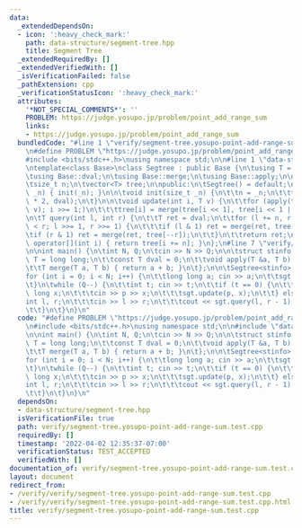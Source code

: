 ```yaml
---
data:
  _extendedDependsOn:
  - icon: ':heavy_check_mark:'
    path: data-structure/segment-tree.hpp
    title: Segment Tree
  _extendedRequiredBy: []
  _extendedVerifiedWith: []
  _isVerificationFailed: false
  _pathExtension: cpp
  _verificationStatusIcon: ':heavy_check_mark:'
  attributes:
    '*NOT_SPECIAL_COMMENTS*': ''
    PROBLEM: https://judge.yosupo.jp/problem/point_add_range_sum
    links:
    - https://judge.yosupo.jp/problem/point_add_range_sum
  bundledCode: "#line 1 \"verify/segment-tree.yosupo-point-add-range-sum.test.cpp\"\
    \n#define PROBLEM \"https://judge.yosupo.jp/problem/point_add_range_sum\"\n\n\
    #include <bits/stdc++.h>\nusing namespace std;\n\n#line 1 \"data-structure/segment-tree.hpp\"\
    \ntemplate<class Base>\nclass Segtree : public Base {\n\tusing T = typename Base::T;\n\
    \tusing Base::dval;\n\tusing Base::merge;\n\tusing Base::apply;\n\nprotected:\n\
    \tsize_t n;\n\tvector<T> tree;\n\npublic:\n\tSegtree() = default;\n\n\tSegtree(size_t\
    \ _n) { init(_n); }\n\n\tvoid init(size_t _n) {\n\t\tn = _n;\n\t\ttree.assign(n\
    \ * 2, dval);\n\t}\n\n\tvoid update(int i, T v) {\n\t\tfor (apply(tree[i += n],\
    \ v); i >>= 1;)\n\t\t\ttree[i] = merge(tree[i << 1], tree[i << 1 | 1]);\n\t}\n\
    \n\tT query(int l, int r) {\n\t\tT ret = dval;\n\t\tfor (l += n, r += n + 1; l\
    \ < r; l >>= 1, r >>= 1) {\n\t\t\tif (l & 1) ret = merge(ret, tree[l++]);\n\t\t\
    \tif (r & 1) ret = merge(ret, tree[--r]);\n\t\t}\n\t\treturn ret;\n\t}\n\n\tT\
    \ operator[](int i) { return tree[i += n]; }\n};\n#line 7 \"verify/segment-tree.yosupo-point-add-range-sum.test.cpp\"\
    \n\nint main() {\n\tint N, Q;\n\tcin >> N >> Q;\n\n\tstruct stinfo {\n\t\tusing\
    \ T = long long;\n\t\tconst T dval = 0;\n\t\tvoid apply(T &a, T b) { a += b; }\n\
    \t\tT merge(T a, T b) { return a + b; }\n\t};\n\n\tSegtree<stinfo> sgt(N);\n\t\
    for (int i = 0; i < N; i++) {\n\t\tlong long a; cin >> a;\n\t\tsgt.update(i, a);\n\
    \t}\n\twhile (Q--) {\n\t\tint t; cin >> t;\n\t\tif (t == 0) {\n\t\t\tint p; long\
    \ long x;\n\t\t\tcin >> p >> x;\n\t\t\tsgt.update(p, x);\n\t\t} else {\n\t\t\t\
    int l, r;\n\t\t\tcin >> l >> r;\n\t\t\tcout << sgt.query(l, r - 1) << '\\n';\n\
    \t\t}\n\t}\n}\n"
  code: "#define PROBLEM \"https://judge.yosupo.jp/problem/point_add_range_sum\"\n\
    \n#include <bits/stdc++.h>\nusing namespace std;\n\n#include \"data-structure/segment-tree.hpp\"\
    \n\nint main() {\n\tint N, Q;\n\tcin >> N >> Q;\n\n\tstruct stinfo {\n\t\tusing\
    \ T = long long;\n\t\tconst T dval = 0;\n\t\tvoid apply(T &a, T b) { a += b; }\n\
    \t\tT merge(T a, T b) { return a + b; }\n\t};\n\n\tSegtree<stinfo> sgt(N);\n\t\
    for (int i = 0; i < N; i++) {\n\t\tlong long a; cin >> a;\n\t\tsgt.update(i, a);\n\
    \t}\n\twhile (Q--) {\n\t\tint t; cin >> t;\n\t\tif (t == 0) {\n\t\t\tint p; long\
    \ long x;\n\t\t\tcin >> p >> x;\n\t\t\tsgt.update(p, x);\n\t\t} else {\n\t\t\t\
    int l, r;\n\t\t\tcin >> l >> r;\n\t\t\tcout << sgt.query(l, r - 1) << '\\n';\n\
    \t\t}\n\t}\n}\n"
  dependsOn:
  - data-structure/segment-tree.hpp
  isVerificationFile: true
  path: verify/segment-tree.yosupo-point-add-range-sum.test.cpp
  requiredBy: []
  timestamp: '2022-04-02 12:35:37-07:00'
  verificationStatus: TEST_ACCEPTED
  verifiedWith: []
documentation_of: verify/segment-tree.yosupo-point-add-range-sum.test.cpp
layout: document
redirect_from:
- /verify/verify/segment-tree.yosupo-point-add-range-sum.test.cpp
- /verify/verify/segment-tree.yosupo-point-add-range-sum.test.cpp.html
title: verify/segment-tree.yosupo-point-add-range-sum.test.cpp
---
```

